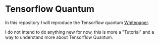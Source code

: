 # Tensorflow Quantum

In this repository I will reproduce the Tensorflow quantum [Whitepaper](https://arxiv.org/pdf/2003.02989.pdf).

I do not intend to do anything new for now, this is more a "Tutorial" and a way to understand more about Tensorflow Quantum.
